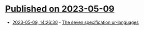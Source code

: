 # [Published on 2023-05-09](index.md)

* [2023-05-09, 14:26:30](https://lobste.rs/s/juyhvd/seven_specification_ur_languages) - [The seven specification ur-languages](https://buttondown.email/hillelwayne/archive/the-seven-specification-ur-languages/)
